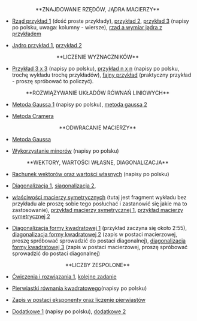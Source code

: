 <center>
**ZNAJDOWANIE RZĘDÓW, JĄDRA MACIERZY**
</center>

* [Rząd przykład 1](https://youtu.be/HZy-sFsCCxI) (dość proste przykłady), [przykład 2](https://youtu.be/MxGJeli6qOc),
  [przykład 3](https://youtu.be/JUgrBkPteTg) (napisy po polsku, uwaga: kolumny - wiersze), [rząd a wymiar jądra z przykładem](https://youtu.be/JUgrBkPteTg)

* [Jądro przykład 1](https://youtu.be/EpcCNOe-oyE), [przykład 2](https://youtu.be/jCwRV1QL_Xs)

<center>
**LICZENIE WYZNACZNIKÓW**
</center>

* [Przykład 3 x 3](https://youtu.be/0c7dt2SQfLw) (napisy po polsku), [przykład n x n](https://youtu.be/H9BWRYJNIv4) (napisy po polsku, trochę wykładu trochę przykładów),
  [fajny przykład](https://youtu.be/QV0jsTiobU4) (praktyczny przykład - proszę spróbować to policzyć).

<center>
**ROZWIĄZYWANIE UKŁADÓW RÓWNAŃ LINIOWYCH**
</center>

* [Metoda Gaussa 1](https://youtu.be/L0CmbneYETs) (napisy po polsku), [metoda gaussa 2](https://youtu.be/2j5Ic2V7wq4)

* [Metoda Cramera](https://youtu.be/TtxVGMWXMSE)

<center>
**ODWRACANIE MACIERZY**
</center>

* [Metoda Gaussa](https://youtu.be/Fg7_mv3izR0)

* [Wykorzystanie minorów](https://youtu.be/xZBbfLLfVV4) (napisy po polsku)

<center>
**WEKTORY, WARTOŚCI WŁASNE, DIAGONALIZACJA**
</center>

* [Rachunek wektorów oraz wartości własnych](https://youtu.be/3Md5KCCQX-0) (napisy po polsku)

* [Diagonalizacja 1](https://youtu.be/ieWyx2mlZyk), [siagonalizacja 2](https://youtu.be/Lq7a8hNUzYI),
  
* [właściwości macierzy symetrycznych](https://youtu.be/gJhlkEBZsfI) (tutaj jest fragment wykładu bez przykładu ale
	proszę sobie tego posłuchać i zastanowić się jakie ma to zastosowanie), 
	[przykład macierzy symetrycznej 1](https://youtu.be/Ryte9OqtR5c),
	[przykład macierzy symetrycznej 2](https://youtu.be/kkKyIPgN1Yc)

* [Diagonalizacja formy kwadratowej 1](https://youtu.be/M1wYg0Faj1U) (przykład zaczyna się około 2:55), 
  [diagonalizacja formy kwadratowej 2](https://youtu.be/0yEiCV-xEWQ) (zapis w postaci macierzowej, proszę spróbować sprowadzić do postaci diagonalnej),
  [diagonalizacja formy kwadratowej 3](https://youtu.be/v2IeXzo2LlA) (zapis w postaci macierzowej, proszę spróbować sprowadzić do postaci diagonalnej)

<center>
**LICZBY ZESPOLONE**
</center>

* [Ćwiczenia i rozwiązania 1](https://youtu.be/y2wPAZwZTng), [kolejne zadanie](https://youtu.be/ChnR4qUzXK8)

* [Pierwiastki równania kwadratowego](https://youtu.be/dnjK4DPqh0k)(napisy po polsku)

* [Zapis w postaci eksponenty oraz liczenie pierwiastów](https://youtu.be/N0Y8ia57C24)

* [Dodatkowe 1](https://youtu.be/N0Y8ia57C24) (napisy po polsku), [dodatkowe 2](https://youtu.be/BZxZ_eEuJBM)
